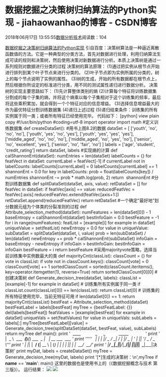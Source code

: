 
# 数据挖掘之决策树归纳算法的Python实现 - jiahaowanhao的博客 - CSDN博客


2018年06月17日 13:55:55[数据分析技术](https://me.csdn.net/jiahaowanhao)阅读数：104


[数据挖掘之决策树归纳算法的Python实现](http://cda.pinggu.org/view/25848.html)
引自百度：决策树算法是一种逼近离散函数值的方法。它是一种典型的分类方法，首先对数据进行处理，利用归纳算法生成可读的规则和决策树，然后使用决策对新数据进行分析。本质上决策树是通过一系列规则对数据进行分类的过程
决策树的算法原理：
(1)通过把实例从根节点开始进行排列到某个叶子节点来进行分类的。
(2)叶子节点即为实例所属的分类的，树上的每个节点说明了实例的属性。
(3)树的生成，开始的所有数据都在根节点上，然后根据你所设定的标准进行分类，用不同的测试属性递归进行数据分析。
决策树的实现主要思路如下：
(1)先计算整体类别的熵
(2)计算每个特征将训练数据集分割成的每个子集的熵，并将这个熵乘以每个子集相对于这个训练集的频率，最后将这些乘积累加，就会得到一个个特征对应的信息增益。
(3)选择信息增益最大的作为最优特征分割训练数据集
(4)递归上述过程
(5)递归结束条件：训练集的所有实例属于同一类；或者所有特征已经使用完毕。
代码如下：
[python] view plain copy
\#!/usr/bin/python
\#coding=utf-8
import operator
import math
\#定义训练数据集
def createDataSet():
\#用书上图8.2的数据
dataSet = [
['youth', 'no', 'no', 'no'],
['youth', 'yes', 'no', 'yes'],
['youth', 'yes', 'yes', 'yes'],
['middle_aged', 'no', 'no', 'no'],
['middle_aged', 'no', 'yes', 'no'],
['senior', 'no', 'excellent', 'yes'],
['senior', 'no', 'fair', 'no']
]
labels = ['age', 'student', 'credit_rating']
return dataSet, labels
\#实现熵的计算
def calShannonEnt(dataSet):
numEntries = len(dataSet)
labelCounts = {}
for featVect in dataSet:
currentLabel = featVect[-1]
if currentLabel not in labelCounts:
labelCounts[currentLabel] = 0
labelCounts[currentLabel] += 1
shannonEnt = 0.0
for key in labelCounts:
prob = float(labelCounts[key]) / numEntries
shannonEnt -= prob * math.log(prob, 2)
return  shannonEnt
\#分割训练数据集
def splitDataSet(dataSet, axis, value):
retDataSet = []
for featVec in dataSet:
if featVec[axis] == value:
reducedFeatVec = featVec[:axis]
reducedFeatVec.extend(featVec[axis+1:])
retDataSet.append(reducedFeatVec)
return retDataSet
\#一个确定“最好地”划分数据元组为个体类的分裂准则的过程
def Attribute_selection_method(dataSet):
numFeatures = len(dataSet[0]) - 1
baseEntropy = calShannonEnt(dataSet)
bestInfoGain = 0.0
bestFeature = -1
for i in range(numFeatures):
featList = [example[i] for example in dataSet]
uniqueValue = set(featList)
newEntropy = 0.0
for value in uniqueValue:
subDataSet = splitDataSet(dataSet, i, value)
prob = len(subDataSet) / len(dataSet)
newEntropy += prob * calShannonEnt(subDataSet)
infoGain = baseEntropy - newEntropy
if infoGain > bestInfoGain:
bestInfoGain = infoGain
bestFeature = i
return bestFeature
\#采用majorityvote策略，选择当前训练集中实例数最大的类
def majorityCnt(classList):
classCount = {}
for vote in classList:
if vote not in classCount.keys():
classCount[vote] = 0
classCount[vote] += 1
sortedClassCount = sorted(classCount.iteritems(), key=operator.itemgetter(1), reverse=True)
return sortedClassCount[0][0]
\#创建决策树
def Generate_decision_tree(dataSet, labels):
classList = [example[-1] for example in dataSet]
\# 训练集所有实例属于同一类
if classList.count(classList[0]) == len(classList):
return classList[0]
\# 训练集的所有特征使用完毕，当前无特征可用
if len(dataSet[0]) == 1:
return majorityCnt(classList)
bestFeat = Attribute_selection_method(dataSet)
bestFeatLabel = labels[bestFeat]
myTree = {bestFeatLabel: {}}
del(labels[bestFeat])
featValues = [example[bestFeat] for example in dataSet]
uniqueVals = set(featValues)
for value in uniqueVals:
subLabels = labels[:]
myTree[bestFeatLabel][value] = Generate_decision_tree(splitDataSet(dataSet, bestFeat, value), subLabels)
return myTree
def main():
print '  ____            _     _           _____              '
print ' |  _ \  ___  ___(_)___(_) ___  _ _|_   _| __ ___  ___ '
print '''''   | | | |/ _ \/ __| / __| |/ _ \| '_ \| || '__/ _ \/ _ \\'''
print ' | |_| |  __/ (__| \__ \ | (_) | | | | || | |  __/  __/'
print ' |____/ \___|\___|_|___/_|\___/|_| |_|_||_|  \___|\___|决策树'
print
myDat, labels = createDataSet()
myTree = Generate_decision_tree(myDat, labels)
print '[*]生成的决策树：\n',myTree
if __name__ == '__main__':
main()
这里的数据也是使用书上的（《数据挖掘概念与技术 第三版》）。
运行结果：
![](http://www.cda.cn/uploadfile/image/20180617/20180617070513_41659.png)
![](http://www.cda.cn/uploadfile/image/20180617/20180617070520_14806.png)

